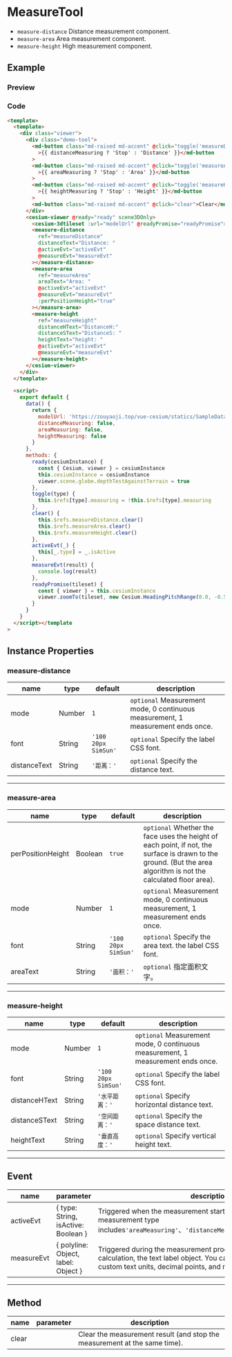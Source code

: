 # MeasureTool

- `measure-distance` Distance measurement component.
- `measure-area` Area measurement component.
- `measure-height` High measurement component.

## Example

### Preview

<doc-preview>
  <template>
    <div class="viewer">
      <div class="demo-tool">
        <md-button class="md-raised md-accent" @click="toggle('measureDistance')">{{ distanceMeasuring ? 'Stop' : 'Distance' }}</md-button>
        <md-button class="md-raised md-accent" @click="toggle('measureArea')">{{ areaMeasuring ? 'Stop' : 'Area' }}</md-button>
        <md-button class="md-raised md-accent" @click="toggle('measureHeight')">{{ heightMeasuring ? 'Stop' : 'Height' }}</md-button>
        <md-button class="md-raised md-accent" @click="clear">Clear</md-button>
      </div>
      <cesium-viewer @ready="ready" scene3DOnly>
        <cesium-3dtileset :url="modelUrl" @readyPromise="readyPromise"></cesium-3dtileset>
        <measure-distance ref="measureDistance" distanceText="Distance: " @activeEvt="activeEvt" @measureEvt="measureEvt"></measure-distance>
        <measure-area ref="measureArea" areaText="Area: " @activeEvt="activeEvt" @measureEvt="measureEvt" :perPositionHeight="true"></measure-area>
        <measure-height ref="measureHeight" distanceHText="DistanceH:" distanceSText="DistanceS: " heightText="height: " @activeEvt="activeEvt"     @measureEvt="measureEvt"></measure-height>
      </cesium-viewer>
    </div>
  </template>

  <script>
    export default {
      data () {
        return {
          modelUrl: 'https://zouyaoji.top/vue-cesium/statics/SampleData/Cesium3DTiles/Tilesets/Tileset/tileset.json',
          distanceMeasuring: false,
          areaMeasuring: false,
          heightMeasuring: false
        }
      },
      methods: {
        ready (cesiumInstance) {
          const {Cesium, viewer} = cesiumInstance
          this.cesiumInstance = cesiumInstance
          viewer.scene.globe.depthTestAgainstTerrain = true
        },
        toggle (type) {
          this.$refs[type].measuring = !this.$refs[type].measuring
        },
        clear () {
          this.$refs.measureDistance.clear()
          this.$refs.measureArea.clear()
          this.$refs.measureHeight.clear()
        },
        activeEvt (_) {
          this[_.type] = _.isActive
        },
        measureEvt(result) {
          console.log(result)
        },
        readyPromise (tileset) {
          const {viewer} = this.cesiumInstance
          viewer.zoomTo(tileset, new Cesium.HeadingPitchRange(0.0, -0.5, tileset.boundingSphere.radius * 2.0))
        }
      }
    }
  </script>
</doc-preview>

### Code

```html
<template>
  <template>
    <div class="viewer">
      <div class="demo-tool">
        <md-button class="md-raised md-accent" @click="toggle('measureDistance')"
          >{{ distanceMeasuring ? 'Stop' : 'Distance' }}</md-button
        >
        <md-button class="md-raised md-accent" @click="toggle('measureArea')"
          >{{ areaMeasuring ? 'Stop' : 'Area' }}</md-button
        >
        <md-button class="md-raised md-accent" @click="toggle('measureHeight')"
          >{{ heightMeasuring ? 'Stop' : 'Height' }}</md-button
        >
        <md-button class="md-raised md-accent" @click="clear">Clear</md-button>
      </div>
      <cesium-viewer @ready="ready" scene3DOnly>
        <cesium-3dtileset :url="modelUrl" @readyPromise="readyPromise"></cesium-3dtileset>
        <measure-distance
          ref="measureDistance"
          distanceText="Distance: "
          @activeEvt="activeEvt"
          @measureEvt="measureEvt"
        ></measure-distance>
        <measure-area
          ref="measureArea"
          areaText="Area: "
          @activeEvt="activeEvt"
          @measureEvt="measureEvt"
          :perPositionHeight="true"
        ></measure-area>
        <measure-height
          ref="measureHeight"
          distanceHText="DistanceH:"
          distanceSText="DistanceS: "
          heightText="height: "
          @activeEvt="activeEvt"
          @measureEvt="measureEvt"
        ></measure-height>
      </cesium-viewer>
    </div>
  </template>

  <script>
    export default {
      data() {
        return {
          modelUrl: 'https://zouyaoji.top/vue-cesium/statics/SampleData/Cesium3DTiles/Tilesets/Tileset/tileset.json',
          distanceMeasuring: false,
          areaMeasuring: false,
          heightMeasuring: false
        }
      },
      methods: {
        ready(cesiumInstance) {
          const { Cesium, viewer } = cesiumInstance
          this.cesiumInstance = cesiumInstance
          viewer.scene.globe.depthTestAgainstTerrain = true
        },
        toggle(type) {
          this.$refs[type].measuring = !this.$refs[type].measuring
        },
        clear() {
          this.$refs.measureDistance.clear()
          this.$refs.measureArea.clear()
          this.$refs.measureHeight.clear()
        },
        activeEvt(_) {
          this[_.type] = _.isActive
        },
        measureEvt(result) {
          console.log(result)
        },
        readyPromise(tileset) {
          const { viewer } = this.cesiumInstance
          viewer.zoomTo(tileset, new Cesium.HeadingPitchRange(0.0, -0.5, tileset.boundingSphere.radius * 2.0))
        }
      }
    }
  </script></template
>
```

## Instance Properties

### measure-distance

<!-- prettier-ignore -->
| name | type | default | description |
| ------------ | ------ | ------------------- | --------------------------------------------------- |
| mode         | Number | `1`                 | `optional` Measurement mode, 0 continuous measurement, 1 measurement ends once. |
| font         | String | `'100 20px SimSun'` | `optional` Specify the label CSS font.                      |
| distanceText | String | `'距离：'`          | `optional` Specify the distance text.                           |

---

### measure-area

<!-- prettier-ignore -->
| name | type | default | description |
| ----------------- | ------- | ------------------- | ------------------------------------------------------------------------------------------- |
| perPositionHeight | Boolean | `true` | `optional` Whether the face uses the height of each point, if not, the surface is drawn to the ground. (But the area algorithm is not the calculated floor area). |
| mode | Number | `1` | `optional` Measurement mode, 0 continuous measurement, 1 measurement ends once. |
| font | String | `'100 20px SimSun'` | `optional` Specify the area text. the label CSS font. |
| areaText | String | `'面积：'` | `optional` 指定面积文字。 |

---

### measure-height

<!-- prettier-ignore -->
| name | type | default | description |
| ------------- | ------ | ------------------- | --------------------------------------------------- |
| mode | Number | `1` | `optional` Measurement mode, 0 continuous measurement, 1 measurement ends once. |
| font | String | `'100 20px SimSun'` | `optional` Specify the label CSS font. |
| distanceHText | String | `'水平距离：'` | `optional` Specify horizontal distance text. |
| distanceSText | String | `'空间距离：'` | `optional` Specify the space distance text. |
| heightText | String | `'垂直高度：'` | `optional` Specify vertical height text. |

---

## Event

<!-- prettier-ignore -->
| name | parameter | description |
| ------- | --------|-------------- |
| activeEvt | { type: String, isActive: Boolean } | Triggered when the measurement starts or stops, and the return measurement type includes`'areaMeasuring'`、`'distanceMeasuring'`、`'heightMeasuring'`. |
| measureEvt | { polyline: Object, label: Object } | Triggered during the measurement process. Returns the result of the calculation, the text label object. You can get text label objects, custom text units, decimal points, and more. |

---

## Method

| name  | parameter | description                                                               |
| ----- | --------- | ------------------------------------------------------------------------- |
| clear |           | Clear the measurement result (and stop the measurement at the same time). |
